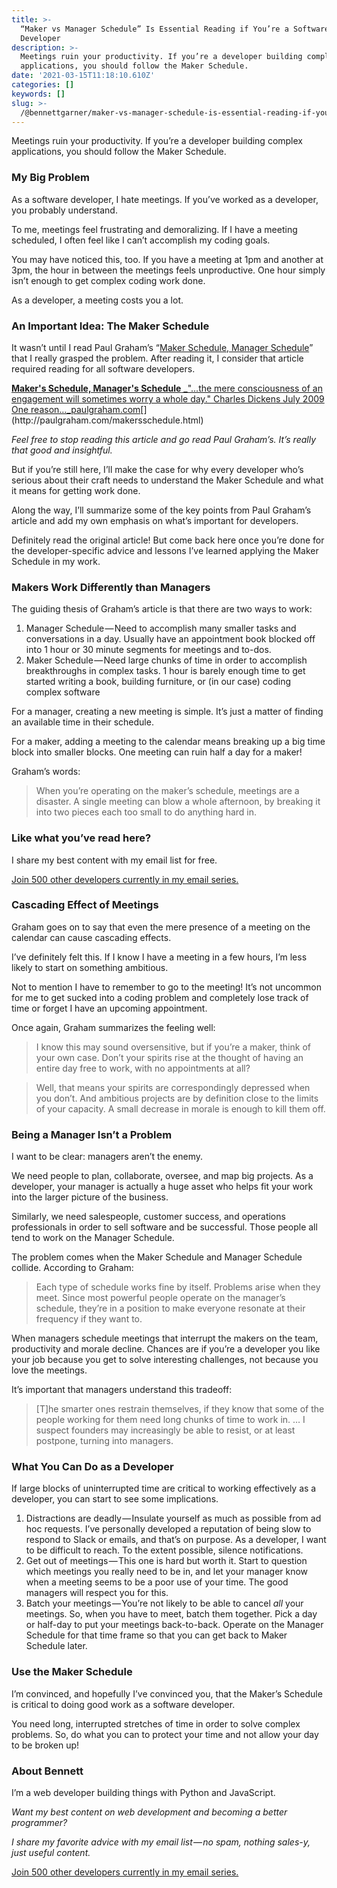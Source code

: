```yaml
---
title: >-
  “Maker vs Manager Schedule” Is Essential Reading if You’re a Software
  Developer
description: >-
  Meetings ruin your productivity. If you’re a developer building complex
  applications, you should follow the Maker Schedule.
date: '2021-03-15T11:18:10.610Z'
categories: []
keywords: []
slug: >-
  /@bennettgarner/maker-vs-manager-schedule-is-essential-reading-if-youre-a-software-developer-afc880dec2a4
---
```


Meetings ruin your productivity. If you’re a developer building complex applications, you should follow the Maker Schedule.

### My Big Problem

As a software developer, I hate meetings. If you’ve worked as a developer, you probably understand.

To me, meetings feel frustrating and demoralizing. If I have a meeting scheduled, I often feel like I can’t accomplish my coding goals.

You may have noticed this, too. If you have a meeting at 1pm and another at 3pm, the hour in between the meetings feels unproductive. One hour simply isn’t enough to get complex coding work done.

As a developer, a meeting costs you a lot.

### An Important Idea: The Maker Schedule

It wasn’t until I read Paul Graham’s “[Maker Schedule, Manager Schedule](http://paulgraham.com/makersschedule.html)” that I really grasped the problem. After reading it, I consider that article required reading for all software developers.

[**Maker's Schedule, Manager's Schedule**
_"...the mere consciousness of an engagement will sometimes worry a whole day." Charles Dickens July 2009 One reason…_paulgraham.com](http://paulgraham.com/makersschedule.html "http://paulgraham.com/makersschedule.html")[](http://paulgraham.com/makersschedule.html)

_Feel free to stop reading this article and go read Paul Graham’s. It’s really that good and insightful._

But if you’re still here, I’ll make the case for why every developer who’s serious about their craft needs to understand the Maker Schedule and what it means for getting work done.

Along the way, I’ll summarize some of the key points from Paul Graham’s article and add my own emphasis on what’s important for developers.

Definitely read the original article! But come back here once you’re done for the developer-specific advice and lessons I’ve learned applying the Maker Schedule in my work.

### Makers Work Differently than Managers

The guiding thesis of Graham’s article is that there are two ways to work:

1.  Manager Schedule — Need to accomplish many smaller tasks and conversations in a day. Usually have an appointment book blocked off into 1 hour or 30 minute segments for meetings and to-dos.
2.  Maker Schedule — Need large chunks of time in order to accomplish breakthroughs in complex tasks. 1 hour is barely enough time to get started writing a book, building furniture, or (in our case) coding complex software

For a manager, creating a new meeting is simple. It’s just a matter of finding an available time in their schedule.

For a maker, adding a meeting to the calendar means breaking up a big time block into smaller blocks. One meeting can ruin half a day for a maker!

Graham’s words:

> When you’re operating on the maker’s schedule, meetings are a disaster. A single meeting can blow a whole afternoon, by breaking it into two pieces each too small to do anything hard in.

### Like what you’ve read here?

I share my best content with my email list for free.

[Join 500 other developers currently in my email series.](https://sunny-architect-5371.ck.page/0a60026a5d)

### Cascading Effect of Meetings

Graham goes on to say that even the mere presence of a meeting on the calendar can cause cascading effects.

I’ve definitely felt this. If I know I have a meeting in a few hours, I’m less likely to start on something ambitious.

Not to mention I have to remember to go to the meeting! It’s not uncommon for me to get sucked into a coding problem and completely lose track of time or forget I have an upcoming appointment.

Once again, Graham summarizes the feeling well:

> I know this may sound oversensitive, but if you’re a maker, think of your own case. Don’t your spirits rise at the thought of having an entire day free to work, with no appointments at all?

> Well, that means your spirits are correspondingly depressed when you don’t. And ambitious projects are by definition close to the limits of your capacity. A small decrease in morale is enough to kill them off.

### Being a Manager Isn’t a Problem

I want to be clear: managers aren’t the enemy.

We need people to plan, collaborate, oversee, and map big projects. As a developer, your manager is actually a huge asset who helps fit your work into the larger picture of the business.

Similarly, we need salespeople, customer success, and operations professionals in order to sell software and be successful. Those people all tend to work on the Manager Schedule.

The problem comes when the Maker Schedule and Manager Schedule collide. According to Graham:

> Each type of schedule works fine by itself. Problems arise when they meet. Since most powerful people operate on the manager’s schedule, they’re in a position to make everyone resonate at their frequency if they want to.

When managers schedule meetings that interrupt the makers on the team, productivity and morale decline. Chances are if you’re a developer you like your job because you get to solve interesting challenges, not because you love the meetings.

It’s important that managers understand this tradeoff:

> \[T\]he smarter ones restrain themselves, if they know that some of the people working for them need long chunks of time to work in. … I suspect founders may increasingly be able to resist, or at least postpone, turning into managers.

### What You Can Do as a Developer

If large blocks of uninterrupted time are critical to working effectively as a developer, you can start to see some implications.

1.  Distractions are deadly — Insulate yourself as much as possible from ad hoc requests. I’ve personally developed a reputation of being slow to respond to Slack or emails, and that’s on purpose. As a developer, I want to be difficult to reach. To the extent possible, silence notifications.
2.  Get out of meetings — This one is hard but worth it. Start to question which meetings you really need to be in, and let your manager know when a meeting seems to be a poor use of your time. The good managers will respect you for this.
3.  Batch your meetings — You’re not likely to be able to cancel _all_ your meetings. So, when you have to meet, batch them together. Pick a day or half-day to put your meetings back-to-back. Operate on the Manager Schedule for that time frame so that you can get back to Maker Schedule later.

### Use the Maker Schedule

I’m convinced, and hopefully I’ve convinced you, that the Maker’s Schedule is critical to doing good work as a software developer.

You need long, interrupted stretches of time in order to solve complex problems. So, do what you can to protect your time and not allow your day to be broken up!

### About Bennett

I’m a web developer building things with Python and JavaScript.

_Want my best content on web development and becoming a better programmer?_

_I share my favorite advice with my email list — no spam, nothing sales-y, just useful content._

[Join 500 other developers currently in my email series.](https://sunny-architect-5371.ck.page/0a60026a5d)
